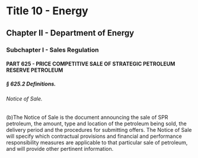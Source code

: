 
# Title 10 - Energy
## Chapter II - Department of Energy
### Subchapter I - Sales Regulation
#### PART 625 - PRICE COMPETITIVE SALE OF STRATEGIC PETROLEUM RESERVE PETROLEUM
##### § 625.2 Definitions.
###### Notice of Sale.

(b)The Notice of Sale is the document announcing the sale of SPR petroleum, the amount, type and location of the petroleum being sold, the delivery period and the procedures for submitting offers. The Notice of Sale will specify which contractual provisions and financial and performance responsibility measures are applicable to that particular sale of petroleum, and will provide other pertinent information.
